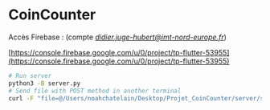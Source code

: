 # CoinCounter

Accès Firebase : (compte *didier.juge-hubert@imt-nord-europe.fr*)

[https://console.firebase.google.com/u/0/project/tp-flutter-53955](https://console.firebase.google.com/u/0/project/tp-flutter-53955)

```bash
# Run server
python3 -B server.py
# Send file with POST method in another terminal
curl -F "file=@/Users/noahchatelain/Desktop/Projet_CoinCounter/server/src/image_test.jpg" 127.0.0.1:5000/send_image
```